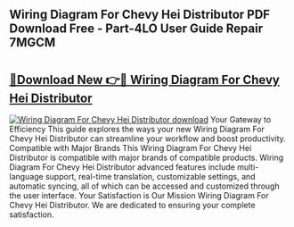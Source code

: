 ## Wiring Diagram For Chevy Hei Distributor PDF Download Free - Part-4LO User Guide Repair 7MGCM

# <h2><a href="http://dfmbs2i.blite.top/?on=Wiring+Diagram+For+Chevy+Hei+Distributor">🔗Download New 👉🔴 Wiring Diagram For Chevy Hei Distributor</a></h2>

[![Wiring Diagram For Chevy Hei Distributor download](https://i.imgur.com/lujVjoI.png)](http://dfmbs2i.blite.top/?on=Wiring+Diagram+For+Chevy+Hei+Distributor)
Your Gateway to Efficiency This guide explores the ways your new Wiring Diagram For Chevy Hei Distributor can streamline your workflow and boost productivity. Compatible with Major Brands This Wiring Diagram For Chevy Hei Distributor is compatible with major brands of compatible products. Wiring Diagram For Chevy Hei Distributor advanced features include multi-language support, real-time translation, customizable settings, and automatic syncing, all of which can be accessed and customized through the user interface. Your Satisfaction is Our Mission Wiring Diagram For Chevy Hei Distributor. We are dedicated to ensuring your complete satisfaction.
